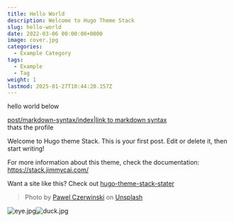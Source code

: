 ```yaml
---
title: Hello World
description: Welcome to Hugo Theme Stack
slug: hello-world
date: 2022-03-06 00:00:00+0000
image: cover.jpg
categories:
  - Example Category
tags:
  - Example
  - Tag
weight: 1
lastmod: 2025-01-27T10:44:20.157Z
---
```

hello world below

[post/markdown-syntax/index|link to markdown syntax](post/markdown-syntax/index%7Clink%20to%20markdown%20syntax)\
thats the profile

Welcome to Hugo theme Stack. This is your first post. Edit or delete it, then start writing!

For more information about this theme, check the documentation: https://stack.jimmycai.com/

Want a site like this? Check out [hugo-theme-stack-stater](https://github.com/CaiJimmy/hugo-theme-stack-starter)

> Photo by [Pawel Czerwinski](https://unsplash.com/@pawel_czerwinski) on [Unsplash](https://unsplash.com/)

![eye.jpg](/static2/post/hello-world/eye.jpg)![duck.jpg](/static2/post/hello-world/duck.jpg)
